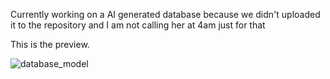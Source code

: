 Currently working on a AI generated database because we didn't uploaded it to the repository and I am not calling her at 4am just for that

This is the preview.

![database_model](https://github.com/user-attachments/assets/47ba83ae-182b-4a25-a1a9-cf75e4566d42)

